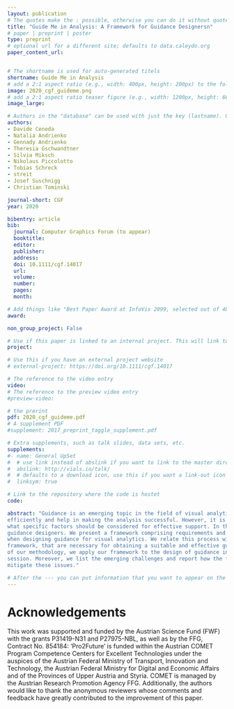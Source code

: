 ```yaml
---
layout: publication
# The quotes make the : possible, otherwise you can do it without quotes
title: "Guide Me in Analysis: A Framework for Guidance Designersn"
# paper | preprint | poster
type: preprint
# optional url for a different site; defaults to data.caleydo.org
paper_content_url: 


# The shortname is used for auto-generated titels
shortname: Guide Me in Analysis
# add a 2:1 aspect ratio (e.g., width: 400px, height: 200px) to the folder /assets/images/papers/
image: 2020_cgf_guideme.png
# add a 2:1 aspect ratio teaser figure (e.g., width: 1200px, height: 600px) to the folder /assets/images/papers/
image_large: 

# Authors in the "database" can be used with just the key (lastname). Others can be written properly.
authors:
- Davide Ceneda
- Natalia Andrienko
- Gennady Andrienko
- Theresia Gschwandtner
- Silvia Miksch
- Nikolaus Piccolotto
- Tobias Schreck
- streit
- Josef Suschnigg
- Christian Tominski

journal-short: CGF
year: 2020

bibentry: article
bib:
  journal: Computer Graphics Forum (to appear)
  booktitle: 
  editor: 
  publisher: 
  address: 
  doi: 10.1111/cgf.14017
  url: 
  volume: 
  number: 
  pages: 
  month: 

# Add things like "Best Paper Award at InfoVis 2099, selected out of 4000 submissions"
award:

non_group_project: False

# Use if this paper is linked to an internal project. This will link to the project site
project: 

# Use this if you have an external project website
# external-project: https://doi.org/10.1111/cgf.14017

# The reference to the video entry
video: 
# The reference to the preview video entry
#preview-video:

# the prerint
pdf: 2020_cgf_guideme.pdf
# A supplement PDF
#supplement: 2017_preprint_taggle_supplement.pdf

# Extra supplements, such as talk slides, data sets, etc.
supplements:
#- name: General UpSet
#  # use link instead of abslink if you want to link to the master directory
#  abslink: http://vials.io/talk/
#  # defaults to a download icon, use this if you want a link-out icon
#  linksym: true

# Link to the repository where the code is hostet
code: 

abstract: "Guidance is an emerging topic in the field of visual analytics. Guidance can support users in pursuing their analytical goals more
efficiently and help in making the analysis successful. However, it is not clear how guidance approaches should be designed and
what specific factors should be considered for effective support. In this paper, we approach this problem from the perspective of
guidance designers. We present a framework comprising requirements and a set of specific phases designers should go through
when designing guidance for visual analytics. We relate this process with a set of quality criteria we aim to support with our
framework, that are necessary for obtaining a suitable and effective guidance solution. To demonstrate the practical usability
of our methodology, we apply our framework to the design of guidance in three analysis scenarios and a design walk-through
session. Moreover, we list the emerging challenges and report how the framework can be used to design guidance solutions that
mitigate these issues."

# After the --- you can put information that you want to appear on the website using markdown formatting or HTML. A good example are acknowledgements, extra references, an erratum, etc.
---
```



# Acknowledgements

This work was supported and funded by the Austrian Science Fund
(FWF) with the grants P31419-N31 and P27975-NBL, as well as
by the FFG, Contract No. 854184: ‘Pro2Future’ is funded within
the Austrian COMET Program Competence Centers for Excellent
Technologies under the auspices of the Austrian Federal Ministry
of Transport, Innovation and Technology, the Austrian Federal Ministry for Digital and Economic Affairs and of the Provinces of Upper Austria and Styria. COMET is managed by the Austrian Research Promotion Agency FFG. Additionally, the authors would like
to thank the anonymous reviewers whose comments and feedback
have greatly contributed to the improvement of this paper.
